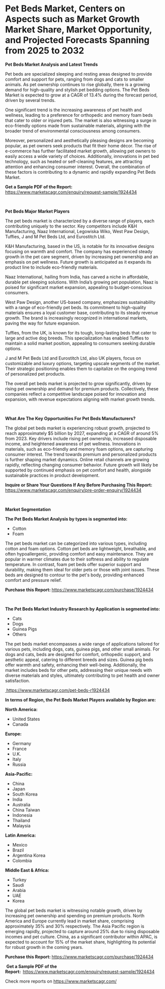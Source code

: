 <p><h1>Pet Beds Market, Centers on Aspects such as Market Growth Market Share, Market Opportunity, and Projected Forecasts Spanning from 2025 to 2032</h1></p><p><strong>Pet Beds Market Analysis and Latest Trends</strong></p>
<p><p>Pet beds are specialized sleeping and resting areas designed to provide comfort and support for pets, ranging from dogs and cats to smaller animals. As pet ownership continues to rise globally, there is a growing demand for high-quality and stylish pet bedding options. The Pet Beds Market is expected to grow at a CAGR of 13.4% during the forecast period, driven by several trends.</p><p>One significant trend is the increasing awareness of pet health and wellness, leading to a preference for orthopedic and memory foam beds that cater to older or injured pets. The market is also witnessing a surge in eco-friendly options made from sustainable materials, aligning with the broader trend of environmental consciousness among consumers.</p><p>Moreover, personalized and aesthetically pleasing designs are becoming popular, as pet owners seek products that fit their home décor. The rise of e-commerce has further facilitated market growth, allowing pet owners to easily access a wide variety of choices. Additionally, innovations in pet bed technology, such as heated or self-cleaning features, are attracting attention and enhancing consumer interest. Overall, the combination of these factors is contributing to a dynamic and rapidly expanding Pet Beds Market.</p></p>
<p><strong>Get a Sample PDF of the Report:&nbsp;</strong> <a href="https://www.marketscagr.com/enquiry/request-sample/1924434?utm_campaign=2326&utm_medium=2&utm_source=Github&utm_content=ia&utm_term=08022025&utm_id=pet-beds">https://www.marketscagr.com/enquiry/request-sample/1924434</a></p>
<p>&nbsp;</p>
<p><strong>Pet Beds Major Market Players</strong></p>
<p><p>The pet beds market is characterized by a diverse range of players, each contributing uniquely to the sector. Key competitors include K&H Manufacturing, Naaz International, Legowiska Wiko, West Paw Design, Tuffies, J and M Pet Beds Ltd, and Eurostitch Ltd. </p><p>K&H Manufacturing, based in the US, is notable for its innovative designs focusing on warmth and comfort. The company has experienced steady growth in the pet care segment, driven by increasing pet ownership and an emphasis on pet wellness. Future growth is anticipated as it expands its product line to include eco-friendly materials.</p><p>Naaz International, hailing from India, has carved a niche in affordable, durable pet sleeping solutions. With India’s growing pet population, Naaz is poised for significant market expansion, appealing to budget-conscious consumers. </p><p>West Paw Design, another US-based company, emphasizes sustainability with a range of eco-friendly pet beds. Its commitment to high-quality materials ensures a loyal customer base, contributing to its steady revenue growth. The brand is increasingly recognized in international markets, paving the way for future expansion.</p><p>Tuffies, from the UK, is known for its tough, long-lasting beds that cater to large and active dog breeds. This specialization has enabled Tuffies to maintain a solid market position, appealing to consumers seeking durable options.</p><p>J and M Pet Beds Ltd and Eurostitch Ltd, also UK players, focus on customizable and luxury options, targeting upscale segments of the market. Their strategic positioning enables them to capitalize on the ongoing trend of personalized pet products.</p><p>The overall pet beds market is projected to grow significantly, driven by rising pet ownership and demand for premium products. Collectively, these companies reflect a competitive landscape poised for innovation and expansion, with revenue expectations aligning with market growth trends.</p></p>
<p>&nbsp;</p>
<p><strong>What Are The Key Opportunities For Pet Beds Manufacturers?</strong></p>
<p><p>The global pet beds market is experiencing robust growth, projected to reach approximately $5 billion by 2027, expanding at a CAGR of around 5% from 2023. Key drivers include rising pet ownership, increased disposable income, and heightened awareness of pet wellness. Innovations in materials, such as eco-friendly and memory foam options, are capturing consumer interest. The trend towards premium and personalized products is further shaping market dynamics. Online retail channels are growing rapidly, reflecting changing consumer behavior. Future growth will likely be supported by continued emphasis on pet comfort and health, alongside sustainable practices in product development.</p></p>
<p><strong>Inquire or Share Your Questions If Any Before Purchasing This Report:</strong> <a href="https://www.marketscagr.com/enquiry/pre-order-enquiry/1924434?utm_campaign=2326&utm_medium=2&utm_source=Github&utm_content=ia&utm_term=08022025&utm_id=pet-beds">https://www.marketscagr.com/enquiry/pre-order-enquiry/1924434</a></p>
<p>&nbsp;</p>
<p><strong>Market Segmentation</strong></p>
<p><strong>The Pet Beds Market Analysis by types is segmented into:</strong></p>
<p><ul><li>Cotton</li><li>Foam</li></ul></p>
<p><p>The pet beds market can be categorized into various types, including cotton and foam options. Cotton pet beds are lightweight, breathable, and often hypoallergenic, providing comfort and easy maintenance. They are popular in warmer climates due to their softness and ability to regulate temperature. In contrast, foam pet beds offer superior support and durability, making them ideal for older pets or those with joint issues. These beds are designed to contour to the pet's body, providing enhanced comfort and pressure relief.</p></p>
<p><strong>Purchase this Report:&nbsp;</strong><a href="https://www.marketscagr.com/purchase/1924434?utm_campaign=2326&utm_medium=2&utm_source=Github&utm_content=ia&utm_term=08022025&utm_id=pet-beds">https://www.marketscagr.com/purchase/1924434</a></p>
<p>&nbsp;</p>
<p><strong>The Pet Beds Market Industry Research by Application is segmented into:</strong></p>
<p><ul><li>Cats</li><li>Dogs</li><li>Guinea Pigs</li><li>Others</li></ul></p>
<p><p>The pet beds market encompasses a wide range of applications tailored for various pets, including dogs, cats, guinea pigs, and other small animals. For dogs and cats, beds are designed for comfort, orthopedic support, and aesthetic appeal, catering to different breeds and sizes. Guinea pig beds offer warmth and safety, enhancing their well-being. Additionally, the market includes beds for other pets, addressing their unique needs with diverse materials and styles, ultimately contributing to pet health and owner satisfaction.</p></p>
<p><a href="https://www.marketscagr.com/pet-beds-r1924434?utm_campaign=2326&utm_medium=2&utm_source=Github&utm_content=ia&utm_term=08022025&utm_id=pet-beds">&nbsp;https://www.marketscagr.com/pet-beds-r1924434</a></p>
<p><strong>In terms of Region, the Pet Beds Market Players available by Region are:</strong></p>
<p>
    <p> <strong> North America: </strong>
        <ul>
            <li>United States</li>
            <li>Canada</li>
        </ul>
        </p> 
    <p> <strong> Europe: </strong>
        <ul>
            <li>Germany</li>
            <li>France</li>
            <li>U.K.</li>
            <li>Italy</li>
            <li>Russia</li>
        </ul>
        </p> 
    <p> <strong> Asia-Pacific: </strong>
        <ul>
            <li>China</li>
            <li>Japan</li>
            <li>South Korea</li>
            <li>India</li>
            <li>Australia</li>
            <li>China Taiwan</li>
            <li>Indonesia</li>
            <li>Thailand</li>
            <li>Malaysia</li>
        </ul>
        </p> 
    <p> <strong> Latin America: </strong>
        <ul>
            <li>Mexico</li>
            <li>Brazil</li>
            <li>Argentina Korea</li>
            <li>Colombia</li>
        </ul>
        </p> 
    <p> <strong> Middle East & Africa: </strong>
        <ul>
            <li>Turkey</li>
            <li>Saudi</li>
            <li>Arabia</li>
            <li>UAE</li>
            <li>Korea</li>
        </ul>
    </p>
    </p>
<p><p>The global pet beds market is witnessing notable growth, driven by increasing pet ownership and spending on premium products. North America and Europe currently lead in market share, comprising approximately 35% and 30% respectively. The Asia Pacific region is emerging rapidly, projected to capture around 25% due to rising disposable incomes and pet culture. China, as a significant contributor within APAC, is expected to account for 15% of the market share, highlighting its potential for robust growth in the coming years.</p></p>
<p><strong>Purchase this Report: </strong><a href="https://www.marketscagr.com/purchase/1924434?utm_campaign=2326&utm_medium=2&utm_source=Github&utm_content=ia&utm_term=08022025&utm_id=pet-beds">https://www.marketscagr.com/purchase/1924434</a></p>
<p>&nbsp;<strong>Get a Sample PDF of the Report:&nbsp;&nbsp;</strong><a href="https://www.marketscagr.com/enquiry/request-sample/1924434?utm_campaign=2326&utm_medium=2&utm_source=Github&utm_content=ia&utm_term=08022025&utm_id=pet-beds">https://www.marketscagr.com/enquiry/request-sample/1924434</a></p>
<p><strong></strong></p>
<p>Check more reports on <a href="https://www.marketscagr.com/?utm_campaign=2326&utm_medium=2&utm_source=Github&utm_content=ia&utm_term=08022025&utm_id=pet-beds">https://www.marketscagr.com/</a></p>